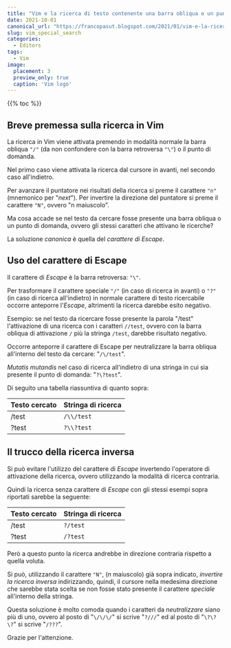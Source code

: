 ```yaml
---
title: "Vim e la ricerca di testo contenente una barra obliqua o un punto di domanda"
date: 2021-10-01
canonical_url: "https://francopasut.blogspot.com/2021/01/vim-e-la-ricerca-di-testo-contenente.html"
slug: vim_special_search
categories:
  - Editors
tags:
  - Vim
image:
  placement: 3
  preview_only: true 
  caption: 'Vim logo'
---
```


{{% toc %}}

## Breve premessa sulla ricerca in Vim

La ricerca in Vim viene attivata premendo in modalità normale la barra
obliqua `"/"` (da non confondere con la barra retroversa
`"\"`) o il punto di domanda.

Nel primo caso viene attivata la ricerca dal cursore in avanti, nel
secondo caso all\'indietro.

Per avanzare il puntatore nei risultati della ricerca si preme il
carattere `"n"` (mnemonico per \"*next*\"). Per invertire la
direzione del puntatore si preme il carattere `"N"`, ovvero
\"n maiuscolo\".

Ma cosa accade se nel testo da cercare fosse presente una barra obliqua
o un punto di domanda, ovvero gli stessi caratteri che attivano le
ricerche?

La soluzione *canonica* è quella del *carattere di Escape*.

## Uso del carattere di Escape

Il carattere di *Escape* è la barra retroversa: `"\"`.

Per trasformare il carattere speciale `"/"` (in caso di
ricerca in avanti) o `"?"` (in caso di ricerca all\'indietro)
in normale carattere di testo ricercabile occorre anteporre l\'*Escape*,
altrimenti la ricerca darebbe esito negativo.

Esempio: se nel testo da ricercare fosse presente la parola \"/test\"
l\'attivazione di una ricerca con i caratteri `//test`,
ovvero con la barra obliqua di attivazione `/` più la stringa
`/test`, darebbe risultato negativo.

Occorre anteporre il carattere di Escape per neutralizzare la barra
obliqua all\'interno del testo da cercare: \"`/\/test`\".

*Mutatis mutandis* nel caso di ricerca all\'indietro di una stringa in
cui sia presente il punto di domanda: \"`?\?test`\".

Di seguito una tabella riassuntiva di quanto sopra:

| Testo cercato   | Stringa di ricerca  |
| --------------- | ------------------- |
| /test           | `/\\/test`            |
| ?test           | `?\\?test`            |

## Il trucco della ricerca inversa

Si può evitare l\'utilizzo del carattere di *Escape* invertendo
l\'operatore di attivazione della ricerca, ovvero utilizzando la
modalità di ricerca contraria.

Quindi la ricerca senza carattere di *Escape* con gli stessi esempi
sopra riportati sarebbe la seguente:

|  Testo cercato  | Stringa di ricerca |
|  ---------------| ------------------ |
|  /test          | `?/test`             |
|  ?test          | `/?test`             |

Però a questo punto la ricerca andrebbe in direzione contraria rispetto
a quella voluta.

Si può, utilizzando il carattere `"N"`, (*n* maiuscolo) già
sopra indicato, *invertire la ricerca inversa* indirizzando, quindi, il
cursore nella medesima direzione che sarebbe stata scelta se non fosse
stato presente il carattere *speciale* all\'interno della stringa.

Questa soluzione è molto comoda quando i caratteri da *neutralizzare*
siano più di uno, ovvero al posto di \"`\/\/\/`\" si scrive
\"`?///`\" ed al posto di \"`\?\?\?`\" si scrive
\"`/???`\".

Grazie per l\'attenzione.
